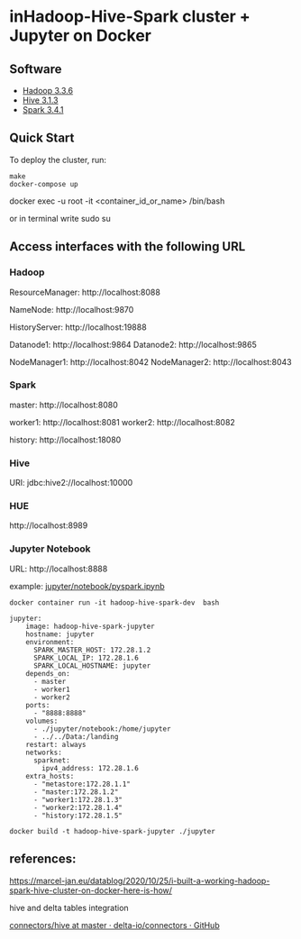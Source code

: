 # inHadoop-Hive-Spark cluster + Jupyter on Docker

## Software

* [Hadoop 3.3.6](https://hadoop.apache.org/)
* [Hive 3.1.3](http://hive.apache.org/)
* [Spark 3.4.1](https://spark.apache.org/)

## Quick Start

To deploy the cluster, run:

```
make
docker-compose up
```

docker exec -u root -it <container_id_or_name> /bin/bash

or in terminal write  sudo su

## Access interfaces with the following URL

### Hadoop

ResourceManager: http://localhost:8088

NameNode: http://localhost:9870

HistoryServer: http://localhost:19888

Datanode1: http://localhost:9864
Datanode2: http://localhost:9865

NodeManager1: http://localhost:8042
NodeManager2: http://localhost:8043

### Spark

master: http://localhost:8080

worker1: http://localhost:8081
worker2: http://localhost:8082

history: http://localhost:18080

### Hive

URI: jdbc:hive2://localhost:10000

### HUE

http://localhost:8989

### Jupyter Notebook

URL: http://localhost:8888

example: [jupyter/notebook/pyspark.ipynb](jupyter/notebook/pyspark.ipynb)

```
docker container run -it hadoop-hive-spark-dev  bash
```

```docker
jupyter:
    image: hadoop-hive-spark-jupyter
    hostname: jupyter
    environment:
      SPARK_MASTER_HOST: 172.28.1.2
      SPARK_LOCAL_IP: 172.28.1.6
      SPARK_LOCAL_HOSTNAME: jupyter
    depends_on:
      - master
      - worker1
      - worker2
    ports:
      - "8888:8888"
    volumes:
      - ./jupyter/notebook:/home/jupyter
      - ../../Data:/landing
    restart: always
    networks:
      sparknet:
        ipv4_address: 172.28.1.6
    extra_hosts:
      - "metastore:172.28.1.1"
      - "master:172.28.1.2"
      - "worker1:172.28.1.3"
      - "worker2:172.28.1.4"
      - "history:172.28.1.5"
```

	docker build -t hadoop-hive-spark-jupyter ./jupyter 


## references:

https://marcel-jan.eu/datablog/2020/10/25/i-built-a-working-hadoop-spark-hive-cluster-on-docker-here-is-how/

hive and delta tables integration

[connectors/hive at master · delta-io/connectors · GitHub](https://github.com/delta-io/connectors/tree/master/hive)




